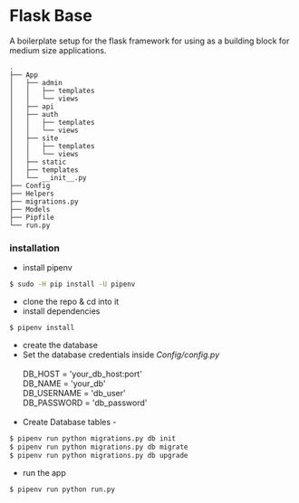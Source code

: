 # Flask Base
<p>
A boilerplate setup for the flask framework for using as a building block for medium size applications.
</p>

```
.
├── App
│   ├── admin
│   │   ├── templates
│   │   └── views
│   ├── api
│   ├── auth
│   │   ├── templates
│   │   └── views
│   ├── site
│   │   ├── templates
│   │   └── views
│   ├── static
│   ├── templates
│   └── __init__.py
├── Config
├── Helpers
├── migrations.py
├── Models
├── Pipfile
└── run.py
```

### installation
- install pipenv
```bash
$ sudo -H pip install -U pipenv
```
- clone the repo & cd into it
- install dependencies
```bash
$ pipenv install
```
- create the database
- Set the database credentials inside *Config/config.py* <br> <br>
    DB_HOST = 'your_db_host:port' <br>
    DB_NAME = 'your_db' <br>
    DB_USERNAME = 'db_user' <br>
    DB_PASSWORD = 'db_password' <br><br>
- Create Database tables - 
```bash
$ pipenv run python migrations.py db init
$ pipenv run python migrations.py db migrate
$ pipenv run python migrations.py db upgrade
```
- run the app
```bash
$ pipenv run python run.py
```
